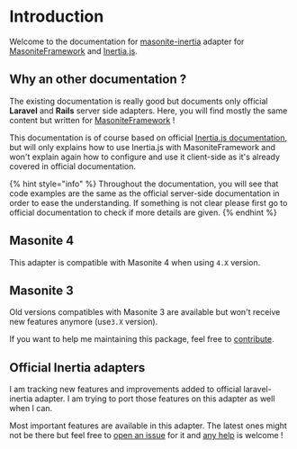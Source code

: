 # Introduction

Welcome to the documentation for [masonite-inertia](https://github.com/girardinsamuel/masonite-inertia) adapter for [MasoniteFramework](https://docs.masoniteproject.com) and [Inertia.js](https://inertiajs.com).

## Why an other documentation ?

The existing documentation is really good but documents only official **Laravel** and **Rails** server side adapters. Here, you will find mostly the same content but written for [MasoniteFramework](https://docs.masoniteproject.com) !

This documentation is of course based on official [Inertia.js documentation](https://inertiajs.com), but will only explains how to use Inertia.js with MasoniteFramework and won't explain again how to configure and use it client-side as it's already covered in official documentation.

{% hint style="info" %}
Throughout the documentation, you will see that code examples are the same as the official server-side documentation in order to ease the understanding. If something is not clear please first go to official documentation to check if more details are given.
{% endhint %}

## Masonite 4

This adapter is compatible with Masonite 4 when using `4.X` version.

## Masonite 3

Old versions compatibles with Masonite 3 are available but won't receive new features anymore (use`3.X` version).

If you want to help me maintaining this package, feel free to [contribute](development/contribute.md).

## Official Inertia adapters

I am tracking new features and improvements added to official laravel-inertia adapter. I am trying to port those features on this adapter as well when I can.

Most important features are available in this adapter. The latest ones might not be there but feel free to [open an issue](https://github.com/girardinsamuel/masonite-inertia/issues/new) for it and [any help](development/contribute.md) is welcome !
